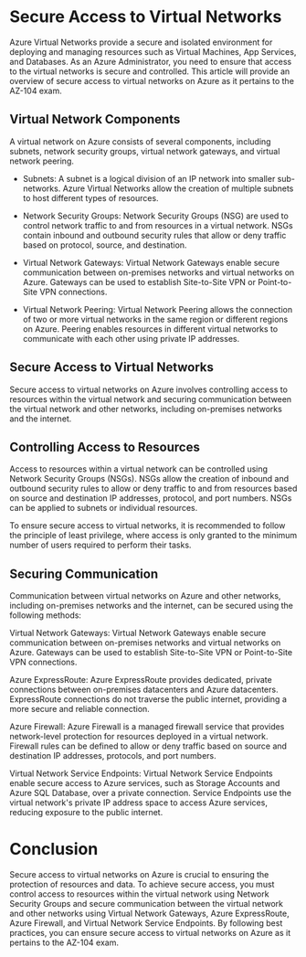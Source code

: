 # Secure Access to Virtual Networks

Azure Virtual Networks provide a secure and isolated environment for deploying and managing resources such as Virtual Machines, App Services, and Databases. As an Azure Administrator, you need to ensure that access to the virtual networks is secure and controlled. This article will provide an overview of secure access to virtual networks on Azure as it pertains to the AZ-104 exam.

## Virtual Network Components

A virtual network on Azure consists of several components, including subnets, network security groups, virtual network gateways, and virtual network peering.

+ Subnets: A subnet is a logical division of an IP network into smaller sub-networks. Azure Virtual Networks allow the creation of multiple subnets to host different types of resources.

+ Network Security Groups: Network Security Groups (NSG) are used to control network traffic to and from resources in a virtual network. NSGs contain inbound and outbound security rules that allow or deny traffic based on protocol, source, and destination.

+ Virtual Network Gateways: Virtual Network Gateways enable secure communication between on-premises networks and virtual networks on Azure. Gateways can be used to establish Site-to-Site VPN or Point-to-Site VPN connections.

+ Virtual Network Peering: Virtual Network Peering allows the connection of two or more virtual networks in the same region or different regions on Azure. Peering enables resources in different virtual networks to communicate with each other using private IP addresses.

## Secure Access to Virtual Networks

Secure access to virtual networks on Azure involves controlling access to resources within the virtual network and securing communication between the virtual network and other networks, including on-premises networks and the internet.

## Controlling Access to Resources

Access to resources within a virtual network can be controlled using Network Security Groups (NSGs). NSGs allow the creation of inbound and outbound security rules to allow or deny traffic to and from resources based on source and destination IP addresses, protocol, and port numbers. NSGs can be applied to subnets or individual resources.

To ensure secure access to virtual networks, it is recommended to follow the principle of least privilege, where access is only granted to the minimum number of users required to perform their tasks.

## Securing Communication

Communication between virtual networks on Azure and other networks, including on-premises networks and the internet, can be secured using the following methods:

Virtual Network Gateways: Virtual Network Gateways enable secure communication between on-premises networks and virtual networks on Azure. Gateways can be used to establish Site-to-Site VPN or Point-to-Site VPN connections.

Azure ExpressRoute: Azure ExpressRoute provides dedicated, private connections between on-premises datacenters and Azure datacenters. ExpressRoute connections do not traverse the public internet, providing a more secure and reliable connection.

Azure Firewall: Azure Firewall is a managed firewall service that provides network-level protection for resources deployed in a virtual network. Firewall rules can be defined to allow or deny traffic based on source and destination IP addresses, protocols, and port numbers.

Virtual Network Service Endpoints: Virtual Network Service Endpoints enable secure access to Azure services, such as Storage Accounts and Azure SQL Database, over a private connection. Service Endpoints use the virtual network's private IP address space to access Azure services, reducing exposure to the public internet.

# Conclusion

Secure access to virtual networks on Azure is crucial to ensuring the protection of resources and data. To achieve secure access, you must control access to resources within the virtual network using Network Security Groups and secure communication between the virtual network and other networks using Virtual Network Gateways, Azure ExpressRoute, Azure Firewall, and Virtual Network Service Endpoints. By following best practices, you can ensure secure access to virtual networks on Azure as it pertains to the AZ-104 exam.